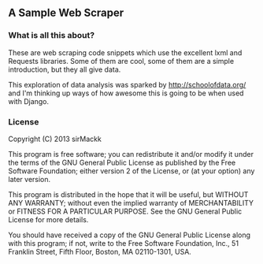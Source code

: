 ## A Sample Web Scraper

### What is all this about?

These are web scraping code snippets which use the excellent lxml and Requests libraries. Some of them are cool, some of them are a simple introduction, but they all give data.

This exploration of data analysis was sparked by http://schoolofdata.org/ and I'm thinking up ways of how awesome this is going to be when used with Django.

### License

Copyright (C) 2013  sirMackk

This program is free software; you can redistribute it and/or modify it under the terms of the GNU General Public License as published by the Free Software Foundation; either version 2 of the License, or (at your option) any later version.

This program is distributed in the hope that it will be useful, but WITHOUT ANY WARRANTY; without even the implied warranty of MERCHANTABILITY or FITNESS FOR A PARTICULAR PURPOSE.  See the GNU General Public License for more details.

You should have received a copy of the GNU General Public License along with this program; if not, write to the Free Software Foundation, Inc., 51 Franklin Street, Fifth Floor, Boston, MA  02110-1301, USA.